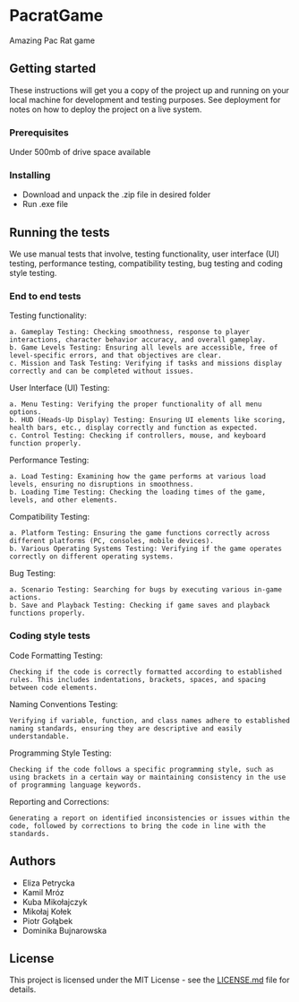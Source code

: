 # PacratGame
Amazing Pac Rat game
## Getting started
These instructions will get you a copy of the project up and running on your local machine for development and testing purposes. See deployment for notes on how to deploy the project on a live system.
### Prerequisites
Under 500mb of drive space available
### Installing
* Download and unpack the .zip file in desired folder
* Run .exe file
## Running the tests
We use manual tests that involve, testing functionality, user interface (UI) testing, performance testing, compatibility testing, bug testing and coding style testing.
### End to end tests
Testing functionality:
```
a. Gameplay Testing: Checking smoothness, response to player interactions, character behavior accuracy, and overall gameplay.
b. Game Levels Testing: Ensuring all levels are accessible, free of level-specific errors, and that objectives are clear.
c. Mission and Task Testing: Verifying if tasks and missions display correctly and can be completed without issues.
```
User Interface (UI) Testing:
```
a. Menu Testing: Verifying the proper functionality of all menu options.
b. HUD (Heads-Up Display) Testing: Ensuring UI elements like scoring, health bars, etc., display correctly and function as expected.
c. Control Testing: Checking if controllers, mouse, and keyboard function properly.
```
Performance Testing:
```
a. Load Testing: Examining how the game performs at various load levels, ensuring no disruptions in smoothness.
b. Loading Time Testing: Checking the loading times of the game, levels, and other elements.
```
Compatibility Testing:
```
a. Platform Testing: Ensuring the game functions correctly across different platforms (PC, consoles, mobile devices).
b. Various Operating Systems Testing: Verifying if the game operates correctly on different operating systems.
```
Bug Testing:
```
a. Scenario Testing: Searching for bugs by executing various in-game actions.
b. Save and Playback Testing: Checking if game saves and playback functions properly.
```
### Coding style tests
Code Formatting Testing:
```
Checking if the code is correctly formatted according to established rules. This includes indentations, brackets, spaces, and spacing between code elements.
```
Naming Conventions Testing:
```
Verifying if variable, function, and class names adhere to established naming standards, ensuring they are descriptive and easily understandable.
```
Programming Style Testing:
```
Checking if the code follows a specific programming style, such as using brackets in a certain way or maintaining consistency in the use of programming language keywords.
```
Reporting and Corrections:
```
Generating a report on identified inconsistencies or issues within the code, followed by corrections to bring the code in line with the standards.
```
## Authors
- Eliza Petrycka
- Kamil Mróz
- Kuba Mikołajczyk
- Mikołaj Kołek
- Piotr Gołąbek
- Dominika Bujnarowska
## License

This project is licensed under the MIT License - see the [LICENSE.md](LICENSE.md) file for details.
